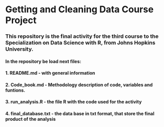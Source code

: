 # Getting and Cleaning Data Course Project

### This repository is the final activity for the third course to the Specialization on Data Science with R, from Johns Hopkins University.

#### In the repository be load next files:
   #### 1. README.md - with general information
   #### 2. Code_book.md -  Methodology description of code, variables and funtions.
   #### 3. run_analysis.R - the file R with the code used for the activity
   #### 4. final_database.txt - the data base in txt format, that store the final product of the analysis
